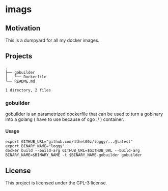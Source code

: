 # imags

## Motivation

This is a dumpyard for all my docker images.

## Projects

```
.
├── gobuilder
│   └── Dockerfile
└── README.md

1 directory, 2 files
```

### gobuilder

gobuilder is an parametrized dockerfile that can be used to turn a gobinary into a golang ( have to use because of cgo :/ ) container.


#### Usage

```
export GITHUB_URL="github.com/4thel00z/loggy/...@latest"
export BINARY_NAME="loggy"
docker build --build-arg GITHUB_URL=$GITHUB_URL --build-arg BINARY_NAME=$BINARY_NAME -t $BINARY_NAME-gobuilder gobuilder
```

## License

This project is licensed under the GPL-3 license.
